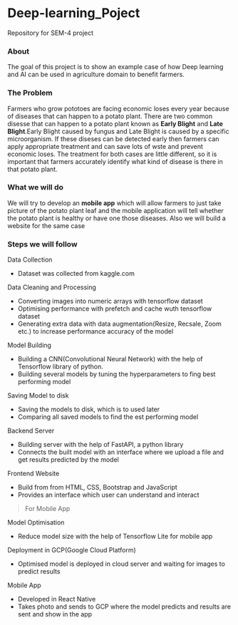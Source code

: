 # Deep-learning_Poject

Repository for SEM-4 project

### **About**

The goal of this project is to show an example case of how Deep learning and AI can be used in agriculture domain to benefit farmers.

### **The Problem**

Farmers who grow pototoes are facing economic loses every year because of diseases that can happen to a potato plant. There are two common disesse that can happen to a potato plant known as **Early Blight** and **Late Blight**.Early Blight caused by fungus and Late Blight is caused by a specific microorganism. If these diseses can be detected early then farmers can apply appropriate treatment and can save lots of wste and prevent economic loses. The treatment for both cases are little different, so it is important that farmers accurately identify what kind of disease is there in that potato plant.

### **What we will do**

We will try to develop an **mobile app** which will allow farmers to just take picture of the potato plant leaf and the mobile application will tell whether the potato plant is healthy or have one those diseases. Also we will build a website for the same case

### Steps we will follow

Data Collection

* Dataset was collected from kaggle.com

Data Cleaning and Processing

* Converting images into numeric arrays with tensorflow dataset
* Optimising performance with prefetch and cache wuth tensorflow dataset
* Generating extra data with data augmentation(Resize, Recsale, Zoom etc.) to increase performance accuracy of the model

Model Building

* Building a CNN(Convolutional Neural Network) with the help of Tensorflow library of python.
* Building several models by tuning the hyperparameters to fing best performing model

Saving Model to disk

* Saving the models to disk, which is to used later
* Comparing all saved models to find the est performing model

Backend Server

* Building server with the help of FastAPI, a python library
* Connects the built model with an interface where we upload a file and get results predicted by the model

Frontend Website

* Build from from HTML, CSS, Bootstrap and JavaScript
* Provides an interface which user can understand and interact

> For Mobile App

Model Optimisation

* Reduce model size with the help of Tensorflow Lite for mobile app

Deployment in GCP(Google Cloud Platform)

* Optimised model is deployed in cloud server and waiting for images to predict results

Mobile App

* Developed in React Native
* Takes photo and sends to GCP where the model predicts and results are sent and show in the app
